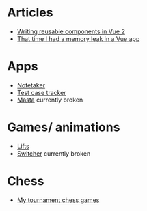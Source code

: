 # Articles
- [Writing reusable components in Vue 2](/reusable-components)
- [That time I had a memory leak in a Vue app](/vue-memory-leak)

# Apps
- [Notetaker](https://liamsain.github.io/notetaker)
- [Test case tracker](https://liamsain.github.io/test-case-tracker/)
- [Masta](https://liamsain.github.io/masta) currently broken

# Games/ animations
- [Lifts](https://liamsain.github.io/lift-system)
- [Switcher](https://liamsain.github.io/switcher) currently broken

# Chess
- [My tournament chess games](https://liamsain.github.io/my-chess-games)
